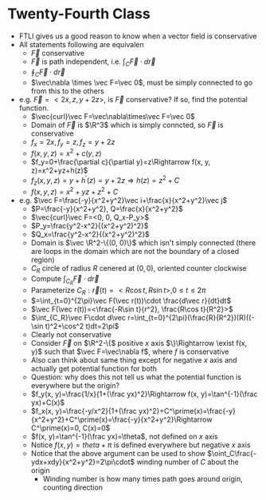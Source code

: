 # Twenty-Fourth Class
* FTLI gives us a good reason to know when a vector field is conservative
* All statements following are equivalen
  * $\vec F$ conservative
  * $\vec F$ is path independent, i.e. $\int_C\vec F \cdot d\vec r$
  * $\oint_C\vec F\cdot d\vec r$
  * $\vec\nabla \times \vec F=\vec 0$, must be simply connected to go from this to the others
* e.g. $\vec F=<2x, z, y+2z>$, is $\vec F$ conservative? If so, find the potential function. 
  * $\vec{curl}\vec F=\vec\nabla\times\vec F=\vec 0$
  * Domain of $\vec F$ is $\R^3$ which is simply conncted, so $\vec F$ is conservative
  * $f_x=2x, f_y=z, f_z=y+2z$
  * $f(x, y, z)=x^2+c(y, z)$
  * $f_y=0+\frac{\partial c}{\partial y}=z\Rightarrow f(x, y, z)=x^2+yz+h(z)$
  * $f_z(x, y, z)=y+h^\prime(z)=y+2z\Rightarrow h(z)=z^2+C$
  * $f(x, y, z)=x^2+yz+z^2+C$
* e.g. $\vec F=\frac{-y}{x^2+y^2}\vec i+\frac{x}{x^2+y^2}\vec j$
  * $P=\frac{-y}{x^2+y^2}, Q=\frac{x}{x^2+y^2}$
  * $\vec{curl}\vec F=<0, 0, Q_x-P_y>$
  * $P_y=\frac{y^2-x^2}{(x^2+y^2)^2}$
  * $Q_x=\frac{y^2-x^2}{(x^2+y^2)^2}$
  * Domain is $\vec \R^2-\{(0, 0)\}$ which isn't simply connected (there are loops in the domain which are not the boundary of a closed region)
  * $C_R$ circle of radius $R$ cenered at $(0, 0)$, oriented counter clockwise
  * Compute $\int_{C_R}\vec F\cdot d\vec r$
  * Parameterize $C_R: \vec r(t)=<R\cos t, R\sin t>, 0\leq t\leq 2\pi$
  * $=\int_{t=0}^{2\pi}\vec F(\vec r(t))\cdot \frac{d\vec r}{dt}dt$
  * $\vec F(\vec r(t))=<\frac{-R\sin t}{r^2}, \frac{R\cos t}{R^2}>$
  * $\int_{C_R}\vec F\cdot d\vec r=\int_{t=0}^{2\pi}(\frac{R}{R^2})(R)((-\sin t)^2+\cos^2 t)dt=2\pi$
  * Clearly not conservative
  * Consider $\vec F$ on $\R^2-\{$ positive $x$ axis $\}\Rightarrow \exist f(x, y)$ such that $\vec F=\vec\nabla f$, where $f$ is conservative
  * Also can think about same thing except for negative $x$ axis and actually get potential function for both
  * Question: why does this not tell us what the potential function is everywhere but the origin? 
  * $f_y(x, y)=\frac{1/x}{1+(\frac yx)^2}\Rightarrow f(x, y)=\tan^{-1}(\frac yx)+C(x)$
  * $f_x(x, y)=\frac{-y/x^2}{1+(\frac yx)^2}+C^\prime(x)=\frac{-y}{x^2+y^2}+C^\prime(x)=\frac{-y}{x^2+y^2}\Rightarrow C^\prime(x)=0, C(x)=0$
  * $f(x, y)=\tan^{-1}(\frac yx)=\theta$, not defined on $x$ axis
  * Notice $f(x, y)=theta+\pi$ is defined everywhere but negative $x$ axis
  * Notice that the above argument can be used to show $\oint_C\frac{-ydx+xdy}{x^2+y^2}=2\pi\cdot$ winding number of $C$ about the origin
    * Winding number is how many times path goes around origin, counting direction